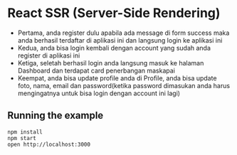 # React SSR (Server-Side Rendering)

* Pertama, anda register dulu apabila ada message di form success maka anda berhasil terdaftar di aplikasi ini dan langsung login ke aplikasi ini
* Kedua, anda bisa login kembali dengan account yang sudah anda register di aplikasi ini
* Ketiga, seletah berhasil login anda langsung masuk ke halaman Dashboard dan terdapat card penerbangan maskapai
* Keempat, anda bisa update profile anda di Profile, anda bisa update foto, nama, email dan password(ketika password dimasukan anda harus mengingatnya untuk bisa login dengan account ini lagi)

## Running the example

```
npm install
npm start
open http://localhost:3000
```

